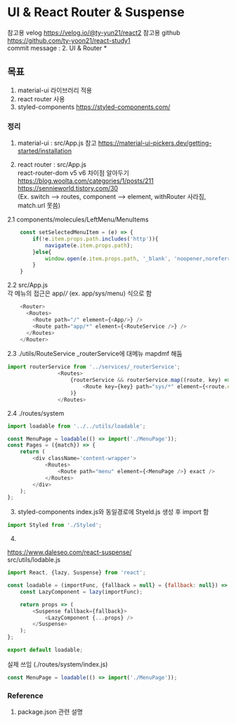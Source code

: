 # UI & React Router & Suspense

참고용 velog
https://velog.io/@ty-yun21/react2
참고용 github
https://github.com/ty-yoon21/react-study1  
commit message : 2. UI & Router *

## 목표
1. material-ui 라이브러리 적용
2. react router 사용
3. styled-components
https://styled-components.com/

### 정리
1. material-ui : src/App.js 참고
https://material-ui-pickers.dev/getting-started/installation  

2. react router : src/App.js  
react-router-dom v5 v6 차이점 알아두기  
https://blog.woolta.com/categories/1/posts/211  
https://sennieworld.tistory.com/30  
(Ex. switch --> routes, component --> element, withRouter 사라짐, match.url 못씀)  

2.1 components/molecules/LeftMenu/MenuItems
```javascript
    const setSelectedMenuItem = (e) => {   
        if(!e.item.props.path.includes('http')){            
            navigate(e.item.props.path);
        }else{
            window.open(e.item.props.path, '_blank', 'noopener,noreferrer');
        }
    }
```

2.2 src/App.js  
각 메뉴의 접근은 app/*/* (ex. app/sys/menu) 식으로 함
```javascript
    <Router>
      <Routes>
        <Route path="/" element={<App/>} />
        <Route path="app/*" element={<RouteService />} />
      </Routes>
    </Router>
```

2.3 ./utils/RouteService
_routerService에 대메뉴 mapdmf 해둠
```javascript
import routerService from '../services/_routerService';
                <Routes>
                    {routerService && routerService.map((route, key) => 
                        <Route key={key} path="sys/*" element={<route.element />} />
                    )}
                </Routes>
```

2.4 ./routes/system

```javascript
import loadable from '../../utils/loadable';

const MenuPage = loadable(() => import('./MenuPage'));
const Pages = ({match}) => {    
    return (
        <div className='content-wrapper'>
            <Routes>                
                <Route path="menu" element={<MenuPage />} exact />
            </Routes>
        </div>
    );
};
```

3. styled-components
index.js와 동일경로에 Styeld.js 생성 후 import 함
```javascript
import Styled from './Styled';
```


4. <Suspense>
https://www.daleseo.com/react-suspense/  
src/utils/lodable.js 
```javascript
import React, {lazy, Suspense} from 'react';

const loadable = (importFunc, {fallback = null} = {fallback: null}) => {
    const LazyComponent = lazy(importFunc);

    return props => (
        <Suspense fallback={fallback}>
            <LazyComponent {...props} />
        </Suspense>
    );
};

export default loadable;
```

실제 쓰임 (./routes/system/index.js)
```javascript
const MenuPage = loadable(() => import('./MenuPage'));
```

### Reference
1. package.json 관련 설명